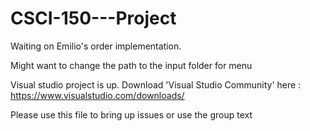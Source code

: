 # CSCI-150---Project

Waiting on Emilio's order implementation. 

Might want to change the path to the input folder for menu

Visual studio project is up. Download 'Visual Studio Community' here : https://www.visualstudio.com/downloads/ 

Please use this file to bring up issues or use the group text
